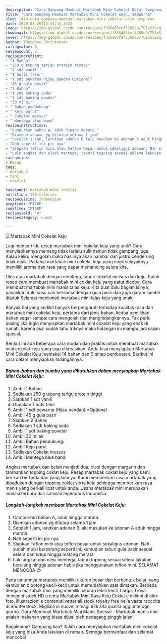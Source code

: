 ```yaml
---
description: "Cara Gampang Membuat Martabak Mini Cokelat Keju, Sempurna"
title: "Cara Gampang Membuat Martabak Mini Cokelat Keju, Sempurna"
slug: 1479-cara-gampang-membuat-martabak-mini-cokelat-keju-sempurna
date: 2020-08-29T12:51:33.335Z
image: https://img-global.cpcdn.com/recipes/f356d83fef3765c0/751x532cq70/martabak-mini-cokelat-keju-foto-resep-utama.jpg
thumbnail: https://img-global.cpcdn.com/recipes/f356d83fef3765c0/751x532cq70/martabak-mini-cokelat-keju-foto-resep-utama.jpg
cover: https://img-global.cpcdn.com/recipes/f356d83fef3765c0/751x532cq70/martabak-mini-cokelat-keju-foto-resep-utama.jpg
author: Theodore Christensen
ratingvalue: 3
reviewcount: 3
recipeingredient:
- "1 Bahan"
- "250 g tepung terigu protein tinggi"
- "1 sdt vanili"
- "1 butir telur"
- "1 sdt pewarna Hijau pandan Optional"
- "45 g gula pasir"
- "2 Bahan"
- "1 sdt baking soda"
- "1 sdt baking powder"
- "30 ml air"
- " Bahan pendukung"
- " Keju parut"
- " Cokelat messes"
- " Mentega blue band"
recipeinstructions:
- "Campurkan bahan A, aduk hingga merata."
- "Diamkan adonan yg ditutup selama 1 jam"
- "Setelah 1 jam, larutkan adonan B lalu masukan ke adonan A aduk hingga merata"
- "Nah seperti ini pic nya"
- "Siapkan Teflon mini atau teflon besar untuk sekaligus adonan. Nah sudah mulai bersarang seperti ini, kemudian taburi gula pasir sesuai selera dan tutup hingga matang merata"
- "Lalu angkat dan olesi mentega, taburi topping sesuai selera lakukan berulang hingga adonan habis jika menggunakan teflon mini. SELAMAT MENCOBA 😊"
categories:
- Resep
tags:
- martabak
- mini
- cokelat

katakunci: martabak mini cokelat 
nutrition: 166 calories
recipecuisine: Indonesian
preptime: "PT26M"
cooktime: "PT58M"
recipeyield: "4"
recipecategory: Lunch

---
```



![Martabak Mini Cokelat Keju](https://img-global.cpcdn.com/recipes/f356d83fef3765c0/751x532cq70/martabak-mini-cokelat-keju-foto-resep-utama.jpg)

Lagi mencari ide resep martabak mini cokelat keju yang unik? Cara menyiapkannya memang tidak terlalu sulit namun tidak gampang juga. Kalau keliru mengolah maka hasilnya akan hambar dan justru cenderung tidak enak. Padahal martabak mini cokelat keju yang enak selayaknya memiliki aroma dan rasa yang dapat memancing selera kita.

Oles atas martabak dengan mentega, taburi cokelat meises dan keju. Itulah resep cara membuat martabak mini coklat keju yang patut dicoba. Cara membuat martabak mini manis talas keju: Kita buat dulu bagian isinya; panaskan dulu susu cair bersama dengan gula pasir dan juga garam sambil diaduk Selamat menikmati martabak mini talas keju yang enak.

Banyak hal yang sedikit banyak berpengaruh terhadap kualitas rasa dari martabak mini cokelat keju, pertama dari jenis bahan, kedua pemilihan bahan segar sampai cara mengolah dan menghidangkannya. Tak perlu pusing jika ingin menyiapkan martabak mini cokelat keju yang enak di rumah, karena asal sudah tahu triknya maka hidangan ini mampu jadi sajian spesial.


Berikut ini ada beberapa cara mudah dan praktis untuk membuat martabak mini cokelat keju yang siap dikreasikan. Anda bisa menyiapkan Martabak Mini Cokelat Keju memakai 14 bahan dan 6 tahap pembuatan. Berikut ini cara dalam menyiapkan hidangannya.

<!--inarticleads1-->

##### Bahan-bahan dan bumbu yang dibutuhkan dalam menyiapkan Martabak Mini Cokelat Keju:

1. Ambil 1 Bahan
1. Sediakan 250 g tepung terigu protein tinggi
1. Siapkan 1 sdt vanili
1. Gunakan 1 butir telur
1. Ambil 1 sdt pewarna (Hijau pandan) *Optional
1. Ambil 45 g gula pasir
1. Siapkan 2 Bahan
1. Sediakan 1 sdt baking soda
1. Ambil 1 sdt baking powder
1. Ambil 30 ml air
1. Ambil  Bahan pendukung:
1. Ambil  Keju parut
1. Sediakan  Cokelat messes
1. Ambil  Mentega blue band


Angkat martabak dan belah menjadi dua, olesi dengan margarin dan tambahkan topping coklat keju. Resep martabak coklat keju yang kami berikan berbeda dari yang lainnya. Kami memberikan rasa martabak yang dipadukan dengan topping coklat serta keju sehingga memberikan rasa manis yang berkali lipat untuk anda. Usaha martabak mini merupakan inovasi terbaru dari camilan legendaris Indonesia. 

<!--inarticleads2-->

##### Langkah-langkah membuat Martabak Mini Cokelat Keju:

1. Campurkan bahan A, aduk hingga merata.
1. Diamkan adonan yg ditutup selama 1 jam
1. Setelah 1 jam, larutkan adonan B lalu masukan ke adonan A aduk hingga merata
1. Nah seperti ini pic nya
1. Siapkan Teflon mini atau teflon besar untuk sekaligus adonan. Nah sudah mulai bersarang seperti ini, kemudian taburi gula pasir sesuai selera dan tutup hingga matang merata
1. Lalu angkat dan olesi mentega, taburi topping sesuai selera lakukan berulang hingga adonan habis jika menggunakan teflon mini. SELAMAT MENCOBA 😊


Pada umumnya martabak memiliki ukuran besar dan berbentuk bulat, yang kemudian dipotong kecil-kecil untuk memudahkan saat dimakan. Berbeda dengan martabak mini yang memiliki ukuran lebih kecil, harga. Trova immagini stock HD a tema Martabak Mini Rasa Keju Coklat e milioni di altre foto, illustrazioni e contenuti vettoriali stock royalty free nella vasta raccolta di Shutterstock. Migliaia di nuove immagini di alta qualità aggiunte ogni giorno. Cara Membuat Martabak Mini Manis Spesial - Martabak manis mini adalah makanan yang biasa dijual oleh pedagang pinggir jalan. 

Bagaimana? Gampang kan? Itulah cara menyiapkan martabak mini cokelat keju yang bisa Anda lakukan di rumah. Semoga bermanfaat dan selamat mencoba!

